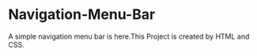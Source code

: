 # Navigation-Menu-Bar
A simple navigation menu bar is here.This Project is created by HTML and CSS.
